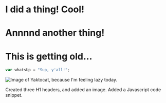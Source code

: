 # I did a thing! Cool!
# Annnnd another thing!
# This is getting old...

``` javascript
var whatsUp = "Sup, y'all!";
```

![Image of Yaktocat, because I'm feeling lazy today.](https://octodex.github.com/images/yaktocat.png)

Created three H1 headers, and added an image.
Added a Javascript code snippet.
